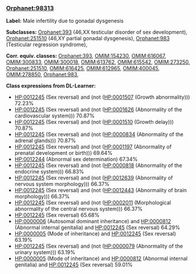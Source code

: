 
### [Orphanet:98313](http://www.orpha.net/ORDO/Orphanet_98313)
**Label:** Male infertility due to gonadal dysgenesis

**Subclasses:** [Orphanet:393](http://www.orpha.net/ORDO/Orphanet_393) (46,XX testicular disorder of sex development), [Orphanet:251510](http://www.orpha.net/ORDO/Orphanet_251510) (46,XY partial gonadal dysgenesis), [Orphanet:983](http://www.orpha.net/ORDO/Orphanet_983) (Testicular regression syndrome), 

**Corr. equiv. classes:** [Orphanet:393](http://www.orpha.net/ORDO/Orphanet_393), [OMIM:154230](http://purl.obolibrary.org/obo/OMIM_154230), [OMIM:616067](http://purl.obolibrary.org/obo/OMIM_616067), [OMIM:300833](http://purl.obolibrary.org/obo/OMIM_300833), [OMIM:300018](http://purl.obolibrary.org/obo/OMIM_300018), [OMIM:613762](http://purl.obolibrary.org/obo/OMIM_613762), [OMIM:615542](http://purl.obolibrary.org/obo/OMIM_615542), [OMIM:273250](http://purl.obolibrary.org/obo/OMIM_273250), [Orphanet:251510](http://www.orpha.net/ORDO/Orphanet_251510), [OMIM:616425](http://purl.obolibrary.org/obo/OMIM_616425), [OMIM:612965](http://purl.obolibrary.org/obo/OMIM_612965), [OMIM:400045](http://purl.obolibrary.org/obo/OMIM_400045), [OMIM:278850](http://purl.obolibrary.org/obo/OMIM_278850), [Orphanet:983](http://www.orpha.net/ORDO/Orphanet_983), 

**Class expressions from DL-Learner:**

- [HP:0012245](http://purl.obolibrary.org/obo/HP_0012245) (Sex reversal) and (not ([HP:0001507](http://purl.obolibrary.org/obo/HP_0001507) (Growth abnormality))) 72.23%
- [HP:0012245](http://purl.obolibrary.org/obo/HP_0012245) (Sex reversal) and (not ([HP:0001626](http://purl.obolibrary.org/obo/HP_0001626) (Abnormality of the cardiovascular system))) 70.87%
- [HP:0012245](http://purl.obolibrary.org/obo/HP_0012245) (Sex reversal) and (not ([HP:0001510](http://purl.obolibrary.org/obo/HP_0001510) (Growth delay))) 70.87%
- [HP:0012245](http://purl.obolibrary.org/obo/HP_0012245) (Sex reversal) and (not ([HP:0000834](http://purl.obolibrary.org/obo/HP_0000834) (Abnormality of the adrenal glands))) 70.87%
- [HP:0012245](http://purl.obolibrary.org/obo/HP_0012245) (Sex reversal) and (not ([HP:0001197](http://purl.obolibrary.org/obo/HP_0001197) (Abnormality of prenatal development or birth))) 69.64%
- [HP:0012244](http://purl.obolibrary.org/obo/HP_0012244) (Abnormal sex determination) 67.34%
- [HP:0012245](http://purl.obolibrary.org/obo/HP_0012245) (Sex reversal) and (not ([HP:0000818](http://purl.obolibrary.org/obo/HP_0000818) (Abnormality of the endocrine system))) 66.83%
- [HP:0012245](http://purl.obolibrary.org/obo/HP_0012245) (Sex reversal) and (not ([HP:0012639](http://purl.obolibrary.org/obo/HP_0012639) (Abnormality of nervous system morphology))) 66.37%
- [HP:0012245](http://purl.obolibrary.org/obo/HP_0012245) (Sex reversal) and (not ([HP:0012443](http://purl.obolibrary.org/obo/HP_0012443) (Abnormality of brain morphology))) 66.37%
- [HP:0012245](http://purl.obolibrary.org/obo/HP_0012245) (Sex reversal) and (not ([HP:0002011](http://purl.obolibrary.org/obo/HP_0002011) (Morphological abnormality of the central nervous system))) 66.37%
- [HP:0012245](http://purl.obolibrary.org/obo/HP_0012245) (Sex reversal) 65.68%
- [HP:0000006](http://purl.obolibrary.org/obo/HP_0000006) (Autosomal dominant inheritance) and [HP:0000812](http://purl.obolibrary.org/obo/HP_0000812) (Abnormal internal genitalia) and [HP:0012245](http://purl.obolibrary.org/obo/HP_0012245) (Sex reversal) 64.29%
- [HP:0000005](http://purl.obolibrary.org/obo/HP_0000005) (Mode of inheritance) and [HP:0012245](http://purl.obolibrary.org/obo/HP_0012245) (Sex reversal) 63.19%
- [HP:0012245](http://purl.obolibrary.org/obo/HP_0012245) (Sex reversal) and (not ([HP:0000079](http://purl.obolibrary.org/obo/HP_0000079) (Abnormality of the urinary system))) 63.19%
- [HP:0000005](http://purl.obolibrary.org/obo/HP_0000005) (Mode of inheritance) and [HP:0000812](http://purl.obolibrary.org/obo/HP_0000812) (Abnormal internal genitalia) and [HP:0012245](http://purl.obolibrary.org/obo/HP_0012245) (Sex reversal) 59.01%


